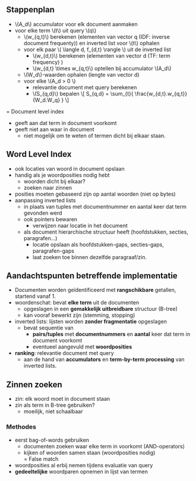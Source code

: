 
## Stappenplan

* \\(A_d\\) accumulator voor elk document aanmaken
* voor elke term \\(t\\) uit query \\(q\\)
    * \\(w_{q,t}\\) berekenen (elementen van vector q (IDF: inverse document frequenty)) en inverted list voor \\(t\\) ophalen
    * voor elk paar \\( \langle d, f_{d,t} \rangle \\) uit de inverted list
        * \\(w_{d,t}\\) berekenen (elementen van vector d (TF: term frequency)  )
        * \\(w_{d,t} \times w_{q,t}\\) optellen bij accumulator \\(A_d\\)
    * \\(W_d\\)-waarden ophalen (lengte van vector d)
    * voor elke \\(A_d > 0 \\)
        * relevantie document met query berekenen
        * \\(S_{q,d}\\) bepalen  \\[ S_{q,d} = \sum_{t}{ \frac{w_{d,t}.w_{q,t}}{W_d.W_q} } \\]

 = Document level index

* geeft aan dat term in document voorkomt
* geeft niet aan waar in document
    * niet mogelijk om te weten of termen dicht bij elkaar staan.

## Word Level Index

* ook locaties van woord in document opslaan
* handig als je woordposities nodig hebt
    * woorden dicht bij elkaar?
    * zoeken naar zinnen
* posities moeten gebaseerd zijn op aantal woorden (niet op bytes)
* aanpassing inverted lists
    * in plaats van tuples met documentnummer en aantal keer dat term gevonden werd
    * ook pointers bewaren
        * verwijzen naar locatie in het document
    * als document hierarchische structuur heeft (hoofdstukken, secties, paragrafen...)
        * locatie opslaan als hoofdstukken-gaps, secties-gaps, paragrafen-gaps
        * laat zoeken toe binnen dezelfde paragraaf/zin.

## Aandachtspunten betreffende implementatie

* Documenten worden geïdentificeerd met **rangschikbare** getallen, startend vanaf 1.
* woordenschat: bevat **elke term** uit de documenten
    * opgeslagen in een **gemakkelijk uitbreidbare** structuur (B-tree)
    * kan vooraf bewerkt zijn (stemming, stopping)
* inverted lists: lijsten worden **zonder fragmentatie** opgeslagen
    * bevat sequentie van
        * **pairs/tuples** met **documentnummers** en **aantal** keer dat term in document voorkomt
        * eventueel aangevuld met **woordposities**
* **ranking**: relevantie document met query
    * aan de hand van **accumulators** en **term-by-term processing** van inverted lists.

## Zinnen zoeken

* zin: elk woord moet in document staan
* zin als term in B-tree gebruiken?
    * moeilijk, niet schaalbaar

### Methodes

* eerst bag-of-words gebruiken
    * documenten zoeken waar elke term in voorkomt (AND-operators)
    * kijken of woorden samen staan (woordposities nodig)  
    = False match
* woordposities al erbij nemen tijdens evaluatie van query
* **gedeeltelijke** woordparen opnemen in lijst van termen
